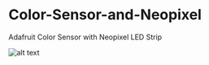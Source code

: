 # Color-Sensor-and-Neopixel
Adafruit Color Sensor with Neopixel LED Strip 

![alt text](https://code.nikiselken.com/img/LEDstrip_Uno.png "Wiring Diagram")

